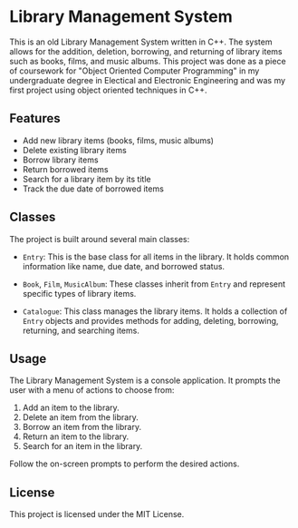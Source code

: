 # Library Management System

This is an old Library Management System written in C++. The system allows for the addition, deletion, borrowing, and returning of library items such as books, films, and music albums. This project was done as a piece of coursework for "Object Oriented Computer Programming" in my undergraduate degree in Electical and Electronic Engineering and was my first project using object oriented techniques in C++.

## Features

- Add new library items (books, films, music albums)
- Delete existing library items
- Borrow library items
- Return borrowed items
- Search for a library item by its title
- Track the due date of borrowed items

## Classes

The project is built around several main classes:

- `Entry`: This is the base class for all items in the library. It holds common information like name, due date, and borrowed status.

- `Book`, `Film`, `MusicAlbum`: These classes inherit from `Entry` and represent specific types of library items.

- `Catalogue`: This class manages the library items. It holds a collection of `Entry` objects and provides methods for adding, deleting, borrowing, returning, and searching items.


## Usage

The Library Management System is a console application. It prompts the user with a menu of actions to choose from:

1. Add an item to the library.
2. Delete an item from the library.
3. Borrow an item from the library.
4. Return an item to the library.
5. Search for an item in the library.

Follow the on-screen prompts to perform the desired actions.


## License

This project is licensed under the MIT License.
